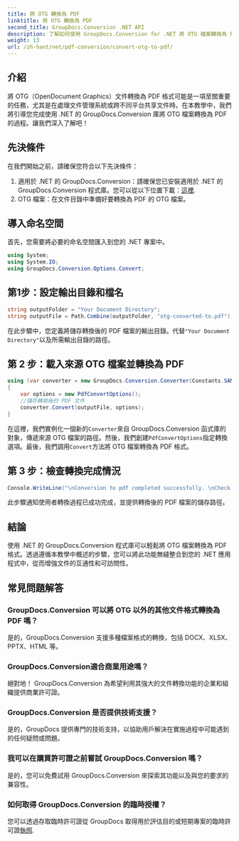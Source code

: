 ```yaml
---
title: 將 OTG 轉換為 PDF
linktitle: 將 OTG 轉換為 PDF
second_title: GroupDocs.Conversion .NET API
description: 了解如何使用 GroupDocs.Conversion for .NET 將 OTG 檔案轉換為 PDF。簡單、有效率、無縫地整合您的專案。
weight: 13
url: /zh-hant/net/pdf-conversion/convert-otg-to-pdf/
---
```

## 介紹
將 OTG（OpenDocument Graphics）文件轉換為 PDF 格式可能是一項至關重要的任務，尤其是在處理文件管理系統或跨不同平台共享文件時。在本教學中，我們將引導您完成使用 .NET 的 GroupDocs.Conversion 庫將 OTG 檔案轉換為 PDF 的過程。讓我們深入了解吧！
## 先決條件
在我們開始之前，請確保您符合以下先決條件：
1. 適用於 .NET 的 GroupDocs.Conversion：請確保您已安裝適用於 .NET 的 GroupDocs.Conversion 程式庫。您可以從以下位置下載：[這裡](https://releases.groupdocs.com/conversion/net/).
2. OTG 檔案：在文件目錄中準備好要轉換為 PDF 的 OTG 檔案。

## 導入命名空間
首先，您需要將必要的命名空間匯入到您的 .NET 專案中。 
```csharp
using System;
using System.IO;
using GroupDocs.Conversion.Options.Convert;
```
## 第1步：設定輸出目錄和檔名
```csharp
string outputFolder = "Your Document Directory";
string outputFile = Path.Combine(outputFolder, "otg-converted-to.pdf");
```
在此步驟中，您定義將儲存轉換後的 PDF 檔案的輸出目錄。代替`"Your Document Directory"`以及所需輸出目錄的路徑。
## 第 2 步：載入來源 OTG 檔案並轉換為 PDF
```csharp
using (var converter = new GroupDocs.Conversion.Converter(Constants.SAMPLE_OTG))
{
    var options = new PdfConvertOptions();
    //儲存轉換後的 PDF 文件
    converter.Convert(outputFile, options);
}
```
在這裡，我們實例化一個新的`Converter`來自 GroupDocs.Conversion 函式庫的對象，傳遞來源 OTG 檔案的路徑。然後，我們創建`PdfConvertOptions`指定轉換選項。最後，我們調用`Convert`方法將 OTG 檔案轉換為 PDF 格式。
## 第 3 步：檢查轉換完成情況
```csharp
Console.WriteLine("\nConversion to pdf completed successfully. \nCheck output in {0}", outputFolder);
```
此步驟通知使用者轉換過程已成功完成，並提供轉換後的 PDF 檔案的儲存路徑。

## 結論
使用 .NET 的 GroupDocs.Conversion 程式庫可以輕鬆將 OTG 檔案轉換為 PDF 格式。透過遵循本教學中概述的步驟，您可以將此功能無縫整合到您的 .NET 應用程式中，從而增強文件的互通性和可訪問性。
## 常見問題解答
### GroupDocs.Conversion 可以將 OTG 以外的其他文件格式轉換為 PDF 嗎？
是的，GroupDocs.Conversion 支援多種檔案格式的轉換，包括 DOCX、XLSX、PPTX、HTML 等。
### GroupDocs.Conversion適合商業用途嗎？
絕對地！ GroupDocs.Conversion 為希望利用其強大的文件轉換功能的企業和組織提供商業許可證。
### GroupDocs.Conversion 是否提供技術支援？
是的，GroupDocs 提供專門的技術支持，以協助用戶解決在實施過程中可能遇到的任何疑問或問題。
### 我可以在購買許可證之前嘗試 GroupDocs.Conversion 嗎？
是的，您可以免費試用 GroupDocs.Conversion 來探索其功能以及與您的要求的兼容性。
### 如何取得 GroupDocs.Conversion 的臨時授權？
您可以透過存取臨時許可證從 GroupDocs 取得用於評估目的或短期專案的臨時許可證[執照](https://purchase.groupdocs.com/temporary-license/).